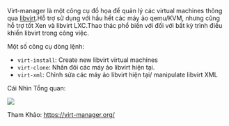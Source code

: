 Virt-manager là một công cụ đồ họa để quản lý các virtual machines thông qua [libvirt](https://libvirt.org/).Hỗ trợ sử dụng với hầu hết các máy ảo qemu/KVM, nhưng cũng hỗ trợ tốt Xen và libvirt LXC.Thao thác phổ biến với đối với bất kỳ trình điều khiển libvirt trong công việc.

Một số công cụ dòng lệnh:
- `virt-install`: Create new libvirt virtual machines
- `virt-clone`: Nhân đôi các máy ảo libvirt hiện tại.
- `virt-xml`: Chỉnh sửa các máy ảo libvirt hiện tại/ manipulate libvirt XML

 Cái Nhìn Tổng quan:
 
<img src="https://i.imgur.com/5KLGLgN.jpg">

Tham Khảo: https://virt-manager.org/

